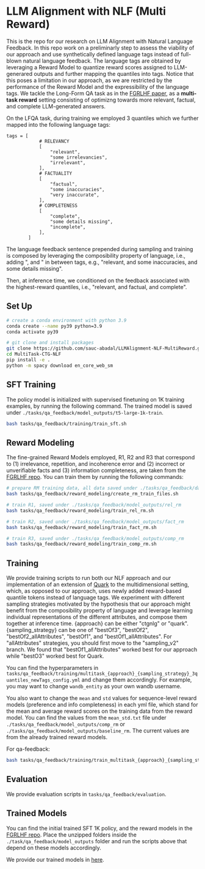 # LLM Alignment with NLF (Multi Reward)

This is the repo for our research on LLM Alignment with Natural Language Feedback. In this repo work on a preliminarly step to assess the viability of our approach and use synthetically defined language tags instead of full-blown natural language feedback. The language tags are obtained by leveraging a Reward Model to quantize reward scores assigned to LLM-generared outputs and further mapping the quantiles into tags. Notice that this poses a limitation in our approach, as we are restricted by the performance of the Reward Model and the expressibility of the language tags. We tackle the Long-Form QA task as in the [FGRLHF paper](https://arxiv.org/pdf/2306.01693.pdf), as a **multi-task reward** setting consisting of optimizng towards more relevant, factual, and complete LLM-generated answers.

On the LFQA task, during training we employed 3 quantiles which we further mapped into the following language tags:

```
tags = [
            # RELEVANCY
            [
                "relevant",
                "some irrelevancies",
                "irrelevant",
            ],
            # FACTUALITY
            [
                "factual",
                "some inaccuracies",
                "very inaccurate",
            ],
            # COMPLETENESS
            [
                "complete",
                "some details missing",
                "incomplete",
            ],
        ]
```
The language feedback sentence prepended during sampling and training is composed by leveraging the composibility property of language, i.e., adding ", and " in between tags, e.g., "relevant, and some inaccuracies, and some details missing".

Then, at inference time, we conditioned on the feedback associated with the highest-reward quantiles, i.e., "relevant, and factual, and complete".

## Set Up
```bash
# create a conda environment with python 3.9
conda create --name py39 python=3.9
conda activate py39 

# git clone and install packages
git clone https://github.com/sauc-abadal/LLMAlignment-NLF-MultiReward.git
cd MultiTask-CTG-NLF
pip install -e .
python -m spacy download en_core_web_sm
```

## SFT Training
The policy model is initialized with supervised finetuning on 1K training examples, by running the following command. The trained model is saved under `./tasks/qa_feedback/model_outputs/t5-large-1k-train`.

```bash
bash tasks/qa_feedback/training/train_sft.sh
```

## Reward Modeling
The fine-grained Reward Models employed, R1, R2 and R3 that correspond to (1) irrelevance, repetition, and incoherence error and (2) incorrect or unverifiable facts and (3) information completeness, are taken from the [FGRLHF repo](https://github.com/allenai/FineGrainedRLHF). You can train them by running the following commands:

```bash
# prepare RM training data, all data saved under ./tasks/qa_feedback/data
bash tasks/qa_feedback/reward_modeling/create_rm_train_files.sh

# train R1, saved under ./tasks/qa_feedback/model_outputs/rel_rm
bash tasks/qa_feedback/reward_modeling/train_rel_rm.sh

# train R2, saved under ./tasks/qa_feedback/model_outputs/fact_rm
bash tasks/qa_feedback/reward_modeling/train_fact_rm.sh

# train R3, saved under ./tasks/qa_feedback/model_outputs/comp_rm
bash tasks/qa_feedback/reward_modeling/train_comp_rm.sh
```

## Training
We provide training scripts to run both our NLF approach and our implementation of an extension of [Quark](https://github.com/GXimingLu/Quark) to the multidimensional setting, which, as opposed to our approach, uses newly added reward-based quantile tokens instead of language tags. We experiment with different sampling strategies motivated by the hypothesis that our approach might benefit from the composibility property of language and leverage learning individual representations of the different attributes, and compose them together at inference time. {approach} can be either "ctgnlg" or "quark". {sampling_strategy} can be one of "bestOf3", "bestOf2", "bestOf2_allAttributes", "bestOf1", and "bestOf1_allAttributes". For "allAttributes" strategies, you should first move to the "sampling_v2" branch. We found that "bestOf1_allAttributes" worked best for our approach while "bestO3" worked best for Quark.

You can find the hyperparameters in  `tasks/qa_feedback/training/multitask_{approach}_{sampling_strategy}_3quantiles_newTags_config.yml` and change them accordingly. For example, you may want to change `wandb_entity` as your own wandb username. 

You also want to change the `mean` and `std` values for sequence-level reward models (preference and info completeness) in each yml file, which stand for the mean and average reward scores on the training data from the reward model. You can find the values from the `mean_std.txt` file under `./tasks/qa_feedback/model_outputs/comp_rm` or `./tasks/qa_feedback/model_outputs/baseline_rm`. The current values are from the already trained reward models.

For qa-feedback:
```bash
bash tasks/qa_feedback/training/train_multitask_{approach}_{sampling_strategy}_3quantiles_newTags.sh --config tasks/qa_feedback/training/multitask_{approach}_{sampling_strategy}_3quantiles_newTags_config.yml
```

## Evaluation
We provide evaluation scripts in `tasks/qa_feedback/evaluation`.

## Trained Models

You can find the initial trained SFT 1K policy, and the reward models in the [FGRLHF repo](https://github.com/allenai/FineGrainedRLHF). Place the unzipped folders inside the `./task/qa_feedback/model_outputs` folder and run the scripts above that depend on these models accordingly. 

We provide our trained models in [here](link).
